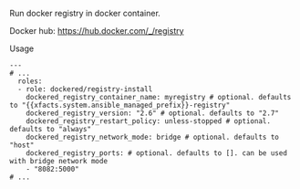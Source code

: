 Run docker registry in docker container.

Docker hub: https://hub.docker.com/_/registry

Usage
```
---
# ...
  roles:
  - role: dockered/registry-install
    dockered_registry_container_name: myregistry # optional. defaults to "{{xfacts.system.ansible_managed_prefix}}-registry"
    dockered_registry_version: "2.6" # optional. defaults to "2.7"
    dockered_registry_restart_policy: unless-stopped # optional. defaults to "always"
    dockered_registry_network_mode: bridge # optional. defaults to "host"
    dockered_registry_ports: # optional. defaults to []. can be used with bridge network mode
    - "8082:5000"
# ...
```
